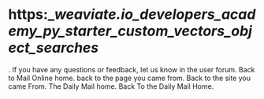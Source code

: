 # https:\__weaviate.io_developers_academy_py_starter_custom_vectors_object_searches_

. If you have any questions or feedback, let us know in the user forum. Back to Mail Online home. back to the page you came from.  Back to the site you came From.  The Daily Mail home. Back To the Daily Mail Home.
